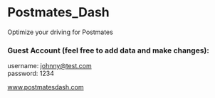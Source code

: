 # Postmates_Dash
Optimize your driving for Postmates

### Guest Account (feel free to add data and make changes):

username: johnny@test.com  
password: 1234

www.postmatesdash.com